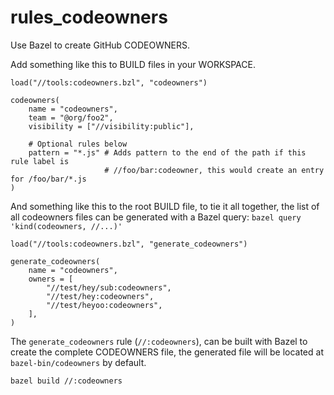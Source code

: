 # rules_codeowners

Use Bazel to create GitHub CODEOWNERS.

Add something like this to BUILD files in your WORKSPACE.

```bzl
load("//tools:codeowners.bzl", "codeowners")

codeowners(
    name = "codeowners",
    team = "@org/foo2",
    visibility = ["//visibility:public"],

    # Optional rules below
    pattern = "*.js" # Adds pattern to the end of the path if this rule label is
                     # //foo/bar:codeowner, this would create an entry for /foo/bar/*.js
)
```

And something like this to the root BUILD file, to tie it all together, the list
of all codeowners files can be generated with a Bazel query: `bazel query 'kind(codeowners, //...)'`

```bzl
load("//tools:codeowners.bzl", "generate_codeowners")

generate_codeowners(
    name = "codeowners",
    owners = [
        "//test/hey/sub:codeowners",
        "//test/hey:codeowners",
        "//test/heyoo:codeowners",
    ],
)
```

The `generate_codeowners` rule (`//:codeowners`), can be built with Bazel to create
the complete CODEOWNERS file, the generated file will be located at `bazel-bin/codeowners` by default.

`bazel build //:codeowners`
